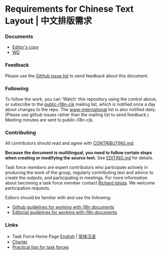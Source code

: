 # Requirements for Chinese Text Layout | 中文排版需求

### Documents
- [Editor's copy](https://w3c.github.io/clreq/)
- [WD](https://www.w3.org/TR/clreq/)

### Feedback
Please use the [GitHub issue list](https://github.com/w3c/clreq/issues) to send feedback about this document.

### Following
To follow the work, you can 'Watch' this repository using the control above, or subscribe to the [public-i18n-cjk](https://lists.w3.org/Archives/Public/public-i18n-cjk/) mailing list, which is notified once a day about changes to the repo. The [www-international](https://lists.w3.org/Archives/Public/www-international/) list is also notified daily. (Please use github issues rather than the mailing list to send feedback.) Meeting minutes are sent to public-i18n-cjk.

### Contributing

All contributors should read and agree with [CONTRIBUTING.md](https://github.com/w3c/clreq/blob/gh-pages/CONTRIBUTING.md).

**Because the document is multilingual, you need to follow certain steps when creating or modifying the source text.** See [EDITING.md](https://github.com/w3c/clreq/blob/gh-pages/EDITING.md) for details.

Task force _members_ are expert contributors who participate actively in producing the work of the group, regularly contributing text and advice to create the outputs, and participating in meetings. For more information about becoming a task force member contact [Richard Ishida](mailto:ishida@w3.org). We welcome participation requests.

Editors should be familiar with and use the following:

- [Github guidelines for working with i18n documents](https://w3c.github.io/i18n-activity/guidelines/github)
- [Editorial guidelines for working with i18n documents](https://w3c.github.io/i18n-activity/guidelines/editing)

### Links
- Task Force Home Page [English](https://www.w3.org/International/groups/chinese-layout/) | [简体汉语](https://www.w3.org/International/groups/chinese-layout/Overview.zh-hans)
- [Charter](https://www.w3.org/International/groups/chinese-layout/charter.html)
- [Practical tips for task forces](https://w3c.github.io/i18n-activity/guidelines/process.html)
